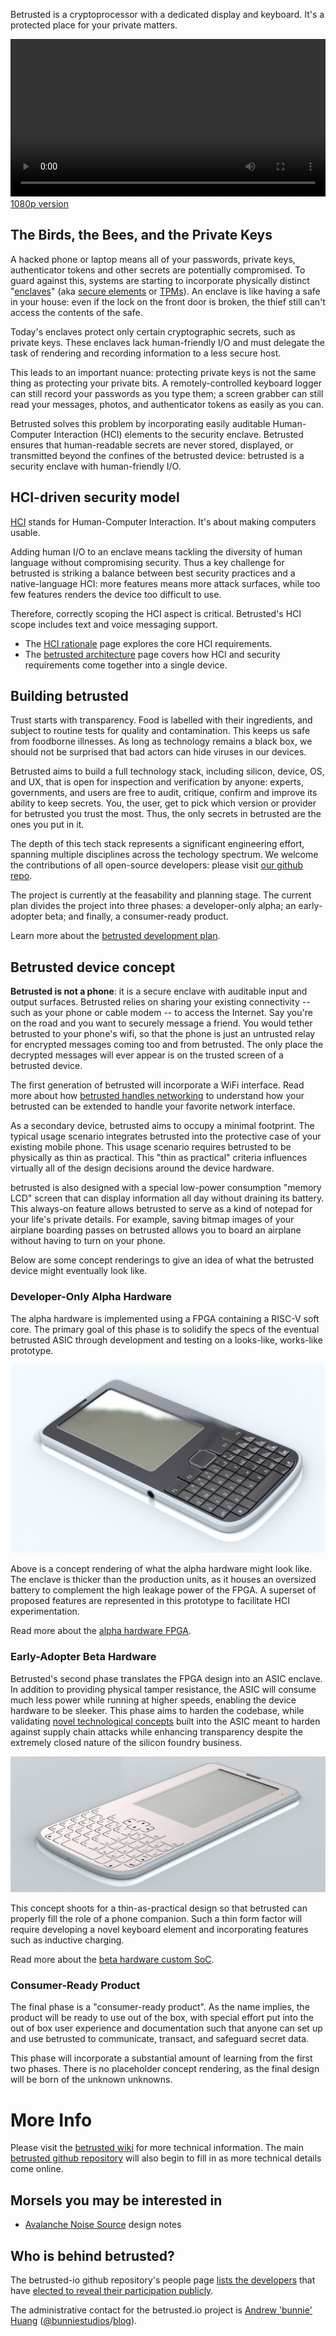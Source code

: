 Betrusted is a cryptoprocessor with a dedicated display and
keyboard. It's a protected place for your private matters.

<video width="100%" controls autoplay><source src="https://raw.githubusercontent.com/betrusted-io/betrusted-io.github.io/master/assets/media/betrusted_intro_450p.mp4" type="video/mp4"></video>
[1080p version](https://bunniefoo.com/betrusted/media/betrusted_intro_1080p.mp4)

## The Birds, the Bees, and the Private Keys

A hacked phone or laptop means all of your passwords, private keys,
authenticator tokens and other secrets are potentially compromised. To
guard against this, systems are starting to incorporate physically
distinct
"[enclaves](https://developer.apple.com/documentation/security/certificate_key_and_trust_services/keys/storing_keys_in_the_secure_enclave)"
(aka [secure
elements](https://www.ledger.fr/2018/12/03/a-closer-look-into-ledger-security-the-secure-element/)
or [TPMs](https://en.wikipedia.org/wiki/Trusted_Platform_Module)). An
enclave is like having a safe in your house: even if the lock on the
front door is broken, the thief still can't access the contents of the
safe.

Today's enclaves protect only certain cryptographic secrets, such as
private keys. These enclaves lack human-friendly I/O and must delegate
the task of rendering and recording information to a less secure
host.

This leads to an important nuance: protecting private keys is not the
same thing as protecting your private bits. A remotely-controlled
keyboard logger can still record your passwords as you type them; a
screen grabber can still read your messages, photos, and authenticator
tokens as easily as you can.

Betrusted solves this problem by incorporating easily auditable
Human-Computer Interaction (HCI) elements to the security enclave.
Betrusted ensures that human-readable secrets are never stored,
displayed, or transmitted beyond the confines of the betrusted device:
betrusted is a security enclave with human-friendly I/O.

## HCI-driven security model

[HCI](https://en.wikipedia.org/wiki/Human%E2%80%93computer_interaction)
stands for Human-Computer Interaction. It's about making computers
usable.

Adding human I/O to an enclave means tackling the diversity of human
language without compromising security. Thus a key challenge for
betrusted is striking a balance between best security practices and a
native-language HCI: more features means more attack surfaces, while
too few features renders the device too difficult to use.

Therefore, correctly scoping the HCI aspect is critical. Betrusted's
HCI scope includes text and voice messaging support.

* The [HCI rationale](/hci-rationale/) page explores the core HCI
requirements.
* The [betrusted architecture](/betrusted-architecture/) page covers
how HCI and security requirements come together into a single device.

## Building betrusted

Trust starts with transparency. Food is labelled with their
ingredients, and subject to routine tests for quality and
contamination. This keeps us safe from foodborne illnesses. As long as
technology remains a black box, we should not be surprised that bad
actors can hide viruses in our devices.

Betrusted aims to build a full technology stack, including silicon,
device, OS, and UX, that is open for inspection and verification by
anyone: experts, governments, and users are free to audit, critique,
confirm and improve its ability to keep secrets. You, the user, get
to pick which version or provider for betrusted you trust the
most. Thus, the only secrets in betrusted are the ones you put in it.

The depth of this tech stack represents a significant engineering
effort, spanning multiple disciplines across the techology
spectrum. We welcome the contributions of all open-source developers:
please visit [our github repo](https://github.com/betrusted-io/).

The project is currently at the feasability and planning stage. The
current plan divides the project into three phases: a developer-only
alpha; an early-adopter beta; and finally, a consumer-ready product.

Learn more about the [betrusted development plan](/dev-plan/).

## Betrusted device concept

**Betrusted is not a phone**: it is a secure enclave with auditable
input and output surfaces. Betrusted relies on sharing your existing
connectivity -- such as your phone or cable modem -- to access the
Internet. Say you're on the road and you want to securely message a
friend. You would tether betrusted to your phone's wifi, so that the
phone is just an untrusted relay for encrypted messages coming too and
from betrusted. The only place the decrypted messages will ever appear
is on the trusted screen of a betrusted device.

The first generation of betrusted will incorporate a WiFi
interface. Read more about how [betrusted handles
networking](/betrusted-architecture/#network-interface) to understand
how your betrusted can be extended to handle your favorite network
interface.

As a secondary device, betrusted aims to occupy a minimal footprint.
The typical usage scenario integrates betrusted into the protective
case of your existing mobile phone. This usage scenario requires
betrusted to be physically as thin as practical. This "thin as
practical" criteria influences virtually all of the design decisions
around the device hardware.

betrusted is also designed with a special low-power consumption
"memory LCD" screen that can display information all day without
draining its battery. This always-on feature allows betrusted to serve
as a kind of notepad for your life's private details. For example,
saving bitmap images of your airplane boarding passes on betrusted
allows you to board an airplane without having to turn on your phone.

Below are some concept renderings to give an idea of what the
betrusted device might eventually look like.

### Developer-Only Alpha Hardware

The alpha hardware is implemented using a FPGA containing a RISC-V
soft core. The primary goal of this phase is to solidify the specs of
the eventual betrusted ASIC through development and testing on a
looks-like, works-like prototype.

![](assets/images/betrusted-concept-1.jpg)

Above is a concept rendering of what the alpha hardware might look
like. The enclave is thicker than the production units, as it houses
an oversized battery to complement the high leakage power of the
FPGA. A superset of proposed features are represented in this
prototype to facilitate HCI experimentation.

Read more about the [alpha hardware FPGA](/betrusted-architecture/#developer-fpga-system).

### Early-Adopter Beta Hardware

Betrusted's second phase translates the FPGA design into an ASIC
enclave. In addition to providing physical tamper resistance, the ASIC
will consume much less power while running at higher speeds, enabling
the device hardware to be sleeker. This phase aims to harden the
codebase, while validating [novel technological
concepts](https://github.com/betrusted-io/betrusted-wiki/wiki/ASIC-hardening)
built into the ASIC meant to harden against supply chain attacks while
enhancing transparency despite the extremely closed nature of the silicon
foundry business.

![](assets/images/betrusted-concept-2.jpg)

This concept shoots for a thin-as-practical design so that betrusted
can properly fill the role of a phone companion. Such a thin form
factor will require developing a novel keyboard element and
incorporating features such as inductive charging.

Read more about the [beta hardware custom SoC](/betrusted-architecture/#custom-soc).

### Consumer-Ready Product

The final phase is a "consumer-ready product". As the name implies,
the product will be ready to use out of the box, with special effort
put into the out of box user experience and documentation such that
anyone can set up and use betrusted to communicate, transact, and
safeguard secret data.

This phase will incorporate a substantial amount of learning from the
first two phases. There is no placeholder concept rendering, as the
final design will be born of the unknown unknowns.

# More Info

Please visit the [betrusted
wiki](https://github.com/betrusted-io/betrusted-wiki/wiki) for more
technical information. The main [betrusted github
repository](https://github.com/betrusted-io) will also begin to fill
in as more technical details come online.

## Morsels you may be interested in

* [Avalanche Noise Source](/avalanche-noise) design notes

## Who is behind betrusted?

The betrusted-io github repository's people page [lists the
developers](https://github.com/orgs/betrusted-io/people) that have [elected to reveal their
participation
publicly](https://help.github.com/en/articles/publicizing-or-hiding-organization-membership).

The administrative contact for the betrusted.io project is [Andrew
'bunnie' Huang](https://en.wikipedia.org/wiki/Andrew_Huang_(hacker))
([@bunniestudios](https://twitter.com/bunniestudios)/[blog](https://bunniestudios.com)).

